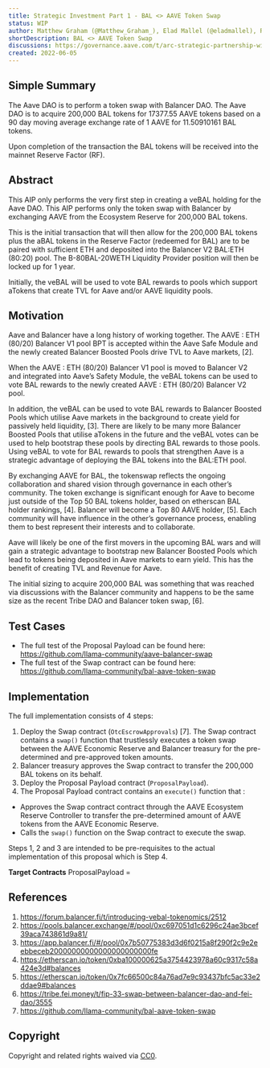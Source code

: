 ```yaml
---
title: Strategic Investment Part 1 - BAL <> AAVE Token Swap
status: WIP
author: Matthew Graham (@Matthew_Graham_), Elad Mallel (@eladmallel), Rajath Alex (@0xrajath)
shortDescription: BAL <> AAVE Token Swap
discussions: https://governance.aave.com/t/arc-strategic-partnership-with-balancer-part-1/7617
created: 2022-06-05
---
```


## Simple Summary

The Aave DAO is to perform a token swap with Balancer DAO. The Aave DAO is to acquire 200,000 BAL tokens for 17377.55 AAVE tokens based on a 90 day moving average exchange rate of 1 AAVE for 11.50910161 BAL tokens. 

Upon completion of the transaction the BAL tokens will be received into the mainnet Reserve Factor (RF).


## Abstract

This AIP only performs the very first step in creating a veBAL holding for the Aave DAO. This AIP performs only the token swap with Balancer by exchanging AAVE from the Ecosystem Reserve for 200,000 BAL tokens.

This is the initial transaction that will then allow for the 200,000 BAL tokens plus the aBAL tokens in the Reserve Factor (redeemed for BAL) are to be paired with sufficient ETH and deposited into the Balancer V2 BAL:ETH (80:20) pool. The B-80BAL-20WETH Liquidity Provider position will then be locked up for 1 year. 

Initially, the veBAL will be used to vote BAL rewards to pools which support aTokens that create TVL for Aave and/or AAVE liquidity pools.


## Motivation

Aave and Balancer have a long history of working together. The AAVE : ETH (80/20) Balancer V1 pool BPT is accepted within the Aave Safe Module and the newly created Balancer Boosted Pools drive TVL to Aave markets, [2].

When the AAVE : ETH (80/20) Balancer V1 pool is moved to Balancer V2 and integrated into Aave’s Safety Module, the veBAL tokens can be used to vote BAL rewards to the newly created AAVE : ETH (80/20) Balancer V2 pool.

In addition, the veBAL can be used to vote BAL rewards to Balancer Boosted Pools which utilise Aave markets in the background to create yield for passively held liquidity, [3]. There are likely to be many more Balancer Boosted Pools that utilise aTokens in the future and the veBAL votes can be used to help bootstrap these pools by directing BAL rewards to those pools. Using veBAL to vote for BAL rewards to pools that strengthen Aave is a strategic advantage of deploying the BAL tokens into the BAL:ETH pool.

By exchanging AAVE for BAL, the tokenswap reflects the ongoing collaboration and shared vision through governance in each other’s community. The token exchange is significant enough for Aave to become just outside of the Top 50 BAL tokens holder, based on etherscan BAL holder rankings, [4]. Balancer will become a Top 80 AAVE holder, [5]. Each community will have influence in the other’s governance process, enabling them to best represent their interests and to collaborate.

Aave will likely be one of the first movers in the upcoming BAL wars and will gain a strategic advantage to bootstrap new Balancer Boosted Pools which lead to tokens being deposited in Aave markets to earn yield. This has the benefit of creating TVL and Revenue for Aave.

The initial sizing to acquire 200,000 BAL was something that was reached via discussions with the Balancer community and happens to be the same size as the recent Tribe DAO and Balancer token swap, [6].


## Test Cases

* The full test of the Proposal Payload can be found here: https://github.com/llama-community/aave-balancer-swap
* The full test of the Swap contract can be found here: https://github.com/llama-community/bal-aave-token-swap

## Implementation

The full implementation consists of 4 steps:
1. Deploy the Swap contract (`OtcEscrowApprovals`) [7]. The Swap contract contains a `swap()` function that trustlessly executes a token swap between the AAVE Economic Reserve and Balancer treasury for the pre-determined and pre-approved token amounts.
2. Balancer treasury approves the Swap contract to transfer the 200,000 BAL tokens on its behalf.
3. Deploy the Proposal Payload contract (`ProposalPayload`). 
4. The Proposal Payload contract contains an `execute()` function that :
* Approves the Swap contract contract through the AAVE Ecosystem Reserve Controller to transfer the pre-determined amount of AAVE tokens from the AAVE Economic Reserve. 
* Calls the `swap()` function on the Swap contract to execute the swap. 

Steps 1, 2 and 3 are intended to be pre-requisites to the actual implementation of this proposal which is Step 4.

**Target Contracts**
ProposalPayload = [](
https://etherscan.io/address/)

## References
1. https://forum.balancer.fi/t/introducing-vebal-tokenomics/2512
2. https://pools.balancer.exchange/#/pool/0xc697051d1c6296c24ae3bcef39aca743861d9a81/
3. https://app.balancer.fi/#/pool/0x7b50775383d3d6f0215a8f290f2c9e2eebbeceb20000000000000000000000fe
4. https://etherscan.io/token/0xba100000625a3754423978a60c9317c58a424e3d#balances
5. https://etherscan.io/token/0x7fc66500c84a76ad7e9c93437bfc5ac33e2ddae9#balances
6. https://tribe.fei.money/t/fip-33-swap-between-balancer-dao-and-fei-dao/3555
7. https://github.com/llama-community/bal-aave-token-swap


## Copyright

Copyright and related rights waived via [CC0](https://creativecommons.org/publicdomain/zero/1.0/).